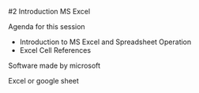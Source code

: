 #2 Introduction MS Excel

Agenda for this session

* Introduction to MS Excel and Spreadsheet Operation
* Excel Cell References

Software made by microsoft

Excel or google sheet

